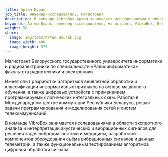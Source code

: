```yaml
---
title: Артем Бурак
job_title: Инженер-исследователь, магистрант
description: В команде VibroBox Артем занимается исследованиями в области экспертного анализа и интерпретации акустических и вибрационных сигналов для решения задач вибродиагностики и медицины.
keywords: Артем Бурак, инженер-исследователь, магистрант, VibroBox, Вибробокс
weight: 50
share:
  image: img/team/Artem Bourak.jpg
  image_width: 400
  image_height: 575
---
```

Магистрант Белорусского государственного университета информатики и радиоэлектроники по специальности «Радиоинформатика» факультета радиотехники и электроники.

Имеет опыт разработки алгоритмов вейвлетной обработки и классификации информативных признаков на основе машинного обучения, а также цифровых устройств с применением программируемых логических интегральных схем. Работал в Международном центре коммутации Республики Беларусь, решая задачи программирования и моделирования сетей и систем телекоммуникаций.

В команде VibroBox занимается исследованиями в области экспертного анализа и интерпретации акустических и вибрационных сигналов для решения задач вибродиагностики и медицины, разработкой компонентов оборудования съёма вибрационных сигналов и данных телеметрии, а также функциональным тестированием алгоритмов цифровой обработки сигнала.
